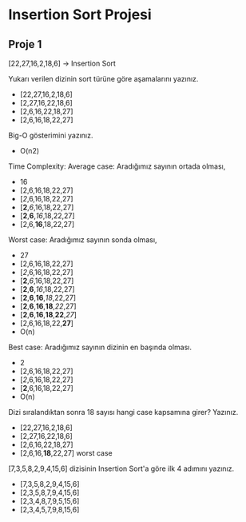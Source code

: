 # Insertion Sort Projesi

## Proje 1

[22,27,16,2,18,6] -> Insertion Sort

Yukarı verilen dizinin sort türüne göre aşamalarını yazınız.


- [22,27,16,2,18,6]
- [2,27,16,22,18,6]
- [2,6,16,22,18,27]
- [2,6,16,18,22,27]


Big-O gösterimini yazınız.


- O(n2)



Time Complexity: Average case: Aradığımız sayının ortada olması,


- 16
- [2,6,16,18,22,27]
- [*2*,6,16,18,22,27]
- [**2**,*6*,16,18,22,27]
- [**2**,**6**,*16*,18,22,27]
- [2,6,**16**,18,22,27]


Worst case: Aradığımız sayının sonda olması, 


- 27
- [2,6,16,18,22,27]
- [*2*,6,16,18,22,27]
- [**2**,*6*,16,18,22,27]
- [**2**,**6**,*16*,18,22,27]
- [**2**,**6**,**16**,*18*,22,27]
- [**2**,**6**,**16**,**18**,*22*,27]
- [**2**,**6**,**16**,**18**,**22**,*27*]
- [2,6,16,18,22,**27**]
- O(n)


Best case: Aradığımız sayının dizinin en başında olması.


- 2
- [2,6,16,18,22,27]
- [*2*,6,16,18,22,27]
- [**2**,6,16,18,22,27]
- O(n)


Dizi sıralandıktan sonra 18 sayısı hangi case kapsamına girer? Yazınız.


- [22,27,16,2,18,6]
- [2,27,16,22,18,6]
- [2,6,16,22,18,27]
- [2,6,16,**18**,22,27] worst case




[7,3,5,8,2,9,4,15,6] dizisinin Insertion Sort'a göre ilk 4 adımını yazınız.


- [7,3,5,8,2,9,4,15,6]
- [2,3,5,8,7,9,4,15,6]
- [2,3,4,8,7,9,5,15,6]
- [2,3,4,5,7,9,8,15,6]
